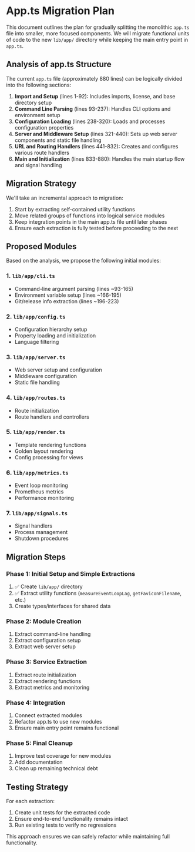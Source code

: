 # App.ts Migration Plan

This document outlines the plan for gradually splitting the monolithic `app.ts` file into smaller, more focused components. We will migrate functional units of code to the new `lib/app/` directory while keeping the main entry point in `app.ts`.

## Analysis of app.ts Structure

The current `app.ts` file (approximately 880 lines) can be logically divided into the following sections:

1. **Import and Setup** (lines 1-92): Includes imports, license, and base directory setup
2. **Command Line Parsing** (lines 93-237): Handles CLI options and environment setup
3. **Configuration Loading** (lines 238-320): Loads and processes configuration properties
4. **Server and Middleware Setup** (lines 321-440): Sets up web server components and static file handling
5. **URL and Routing Handlers** (lines 441-832): Creates and configures various route handlers
6. **Main and Initialization** (lines 833-880): Handles the main startup flow and signal handling

## Migration Strategy

We'll take an incremental approach to migration:

1. Start by extracting self-contained utility functions
2. Move related groups of functions into logical service modules
3. Keep integration points in the main app.ts file until later phases
4. Ensure each extraction is fully tested before proceeding to the next

## Proposed Modules

Based on the analysis, we propose the following initial modules:

### 1. `lib/app/cli.ts`
- Command-line argument parsing (lines ~93-165)
- Environment variable setup (lines ~166-195)
- Git/release info extraction (lines ~196-223)

### 2. `lib/app/config.ts`
- Configuration hierarchy setup
- Property loading and initialization
- Language filtering

### 3. `lib/app/server.ts`
- Web server setup and configuration
- Middleware configuration
- Static file handling

### 4. `lib/app/routes.ts`
- Route initialization
- Route handlers and controllers

### 5. `lib/app/render.ts`
- Template rendering functions
- Golden layout rendering
- Config processing for views

### 6. `lib/app/metrics.ts`
- Event loop monitoring
- Prometheus metrics
- Performance monitoring

### 7. `lib/app/signals.ts`
- Signal handlers
- Process management
- Shutdown procedures

## Migration Steps

### Phase 1: Initial Setup and Simple Extractions
1. ✅ Create `lib/app/` directory
2. ✅ Extract utility functions (`measureEventLoopLag`, `getFaviconFilename`, etc.)
3. Create types/interfaces for shared data

### Phase 2: Module Creation
1. Extract command-line handling
2. Extract configuration setup
3. Extract web server setup

### Phase 3: Service Extraction
1. Extract route initialization
2. Extract rendering functions
3. Extract metrics and monitoring

### Phase 4: Integration
1. Connect extracted modules
2. Refactor app.ts to use new modules
3. Ensure main entry point remains functional

### Phase 5: Final Cleanup
1. Improve test coverage for new modules
2. Add documentation
3. Clean up remaining technical debt

## Testing Strategy

For each extraction:
1. Create unit tests for the extracted code
2. Ensure end-to-end functionality remains intact
3. Run existing tests to verify no regressions

This approach ensures we can safely refactor while maintaining full functionality.